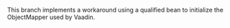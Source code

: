 This branch implements a workaround using a qualified bean to initialize the ObjectMapper used by Vaadin.